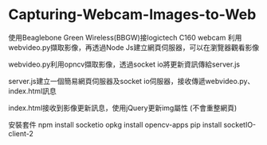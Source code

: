 # Capturing-Webcam-Images-to-Web

使用Beaglebone Green Wireless(BBGW)接logictech C160 webcam
利用webvideo.py擷取影像，再透過Node Js建立網頁伺服器，可以在瀏覽器觀看影像

webvideo.py利用opncv擷取影像，透過socket io將更新資訊傳給server.js

server.js建立一個簡易網頁伺服器及socket io伺服器，接收傳遞webvideo.py、index.html訊息

index.html接收到影像更新訊息，使用jQuery更新img屬性 (不會重整網頁)

安裝套件
npm install socketio
opkg install opencv-apps
pip install socketIO-client-2
